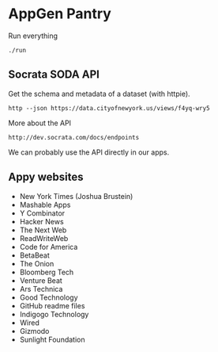 AppGen Pantry
====

Run everything

    ./run

## Socrata SODA API
Get the schema and metadata of a dataset (with httpie).

    http --json https://data.cityofnewyork.us/views/f4yq-wry5

More about the API

    http://dev.socrata.com/docs/endpoints

We can probably use the API directly in our apps.

## Appy websites
* New York Times (Joshua Brustein)
* Mashable Apps
* Y Combinator
* Hacker News
* The Next Web
* ReadWriteWeb
* Code for America
* BetaBeat
* The Onion
* Bloomberg Tech
* Venture Beat
* Ars Technica
* Good Technology
* GitHub readme files
* Indigogo Technology
* Wired
* Gizmodo
* Sunlight Foundation
